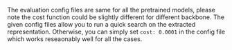 The evaluation config files are same for all the pretrained models, please note the cost function could be slightly different for different backbone.
The given config files allow you to run a quick search on the extracted representation. Otherwise, you can simply set `cost: 0.0001` in the config file which works reseaonably well for all the cases.
